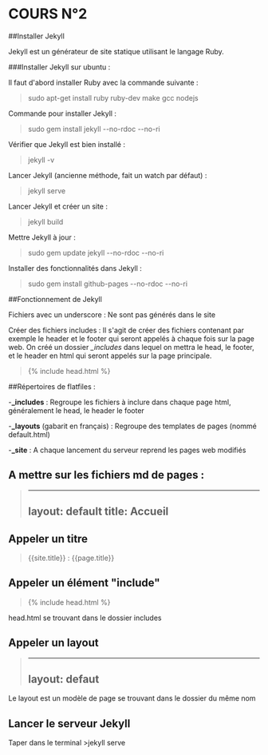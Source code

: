 # COURS N°2

##Installer Jekyll

Jekyll est un générateur de site statique utilisant le langage Ruby.

###Installer Jekyll sur ubuntu :

Il faut d'abord installer Ruby avec la commande suivante :
>sudo apt-get install ruby ruby-dev make gcc nodejs

Commande pour installer Jekyll :
>sudo gem install jekyll --no-rdoc --no-ri

Vérifier que Jekyll est bien installé :
>jekyll -v

Lancer Jekyll (ancienne méthode, fait un watch par défaut) :
>jekyll serve

Lancer Jekyll et créer un site :
>jekyll build


Mettre Jekyll à jour :
>sudo gem update jekyll --no-rdoc --no-ri

Installer des fonctionnalités dans Jekyll :
>sudo gem install github-pages --no-rdoc --no-ri

##Fonctionnement de Jekyll

Fichiers avec un underscore : Ne sont pas générés dans le site

Créer des fichiers includes :
Il s'agit de créer des fichiers contenant par exemple le header et le footer qui seront appelés à chaque fois
sur la page web.
On créé un dossier *_includes* dans lequel on mettra le head, le footer, et le header en html qui seront
appelés sur la page principale.
>{% include head.html %}

##Répertoires de flatfiles :

-**_includes** : Regroupe les fichiers à inclure dans chaque page html, généralement le head, le header le footer

-**_layouts** (gabarit en français) : Regroupe des templates de pages (nommé default.html)

-**_site** : A chaque lancement du serveur reprend les pages web modifiés

## A mettre sur les fichiers md de pages :

>---
>layout: default
>title: Accueil
>---

## Appeler un titre
>{{site.title}} : {{page.title}}

## Appeler un élément "include"
>{% include head.html %}

head.html se trouvant dans le dossier includes

## Appeler un layout
>---
>layout: defaut
>---

Le layout est un modèle de page se trouvant dans le dossier du même nom

## Lancer le serveur Jekyll
Taper dans le terminal >jekyll serve
